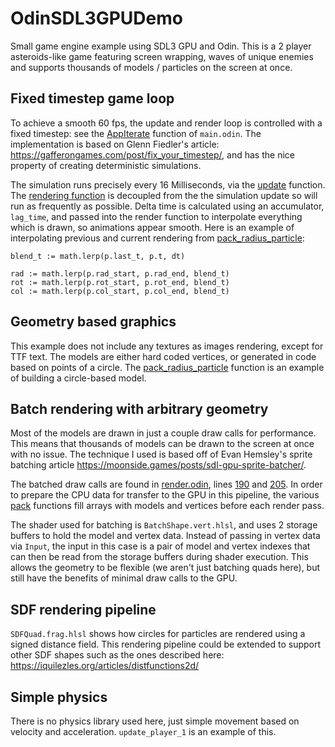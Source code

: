 # OdinSDL3GPUDemo
Small game engine example using SDL3 GPU and Odin. This is a 2 player asteroids-like game featuring screen wrapping, waves of unique enemies and supports thousands of models / particles on the screen at once.

## Fixed timestep game loop
To achieve a smooth 60 fps, the update and render loop is controlled with a fixed timestep: see the [AppIterate](https://github.com/sabajt/OdinSDL3GPUDemo/blob/a42ef477e8316791aea1f4622b25cacd9df50ca8/main.odin#L58) function of `main.odin`. The implementation is based on Glenn Fiedler's article: https://gafferongames.com/post/fix_your_timestep/, and has the nice property of creating deterministic simulations.

The simulation runs precisely every 16 Milliseconds, via the [update](https://github.com/sabajt/OdinSDL3GPUDemo/blob/a42ef477e8316791aea1f4622b25cacd9df50ca8/update.odin#L7) function. The [rendering function](https://github.com/sabajt/OdinSDL3GPUDemo/blob/a42ef477e8316791aea1f4622b25cacd9df50ca8/render.odin#L10C1-L10C7) is decoupled from the the simulation update so will run as frequently as possible. Delta time is calculated using an accumulator, `lag_time`, and passed into the render function to interpolate everything which is drawn, so animations appear smooth. Here is an example of interpolating previous and current rendering from [pack_radius_particle](https://github.com/sabajt/OdinSDL3GPUDemo/blob/a42ef477e8316791aea1f4622b25cacd9df50ca8/pack_particle.odin#L31):

```
blend_t := math.lerp(p.last_t, p.t, dt)

rad := math.lerp(p.rad_start, p.rad_end, blend_t)
rot := math.lerp(p.rot_start, p.rot_end, blend_t)
col := math.lerp(p.col_start, p.col_end, blend_t)
```

## Geometry based graphics
This example does not include any textures as images rendering, except for TTF text. The models are either hard coded vertices, or generated in code based on points of a circle. The [pack_radius_particle](https://github.com/sabajt/OdinSDL3GPUDemo/blob/a42ef477e8316791aea1f4622b25cacd9df50ca8/pack_particle.odin#L31) function is an example of building a circle-based model.   

## Batch rendering with arbitrary geometry
Most of the models are drawn in just a couple draw calls for performance. This means that thousands of models can be drawn to the screen at once with no issue. The technique I used is based off of Evan Hemsley's sprite batching article https://moonside.games/posts/sdl-gpu-sprite-batcher/.

The batched draw calls are found in [render.odin](https://github.com/sabajt/OdinSDL3GPUDemo/blob/main/render.odin), lines [190](https://github.com/sabajt/OdinSDL3GPUDemo/blob/a42ef477e8316791aea1f4622b25cacd9df50ca8/render.odin#L190) and [205](https://github.com/sabajt/OdinSDL3GPUDemo/blob/a42ef477e8316791aea1f4622b25cacd9df50ca8/render.odin#L205). In order to prepare the CPU data for transfer to the GPU in this pipeline, the various [pack](https://github.com/sabajt/OdinSDL3GPUDemo/blob/main/pack.odin) functions fill arrays with models and vertices before each render pass.

The shader used for batching is `BatchShape.vert.hlsl`, and uses 2 storage buffers to hold the model and vertex data. Instead of passing in vertex data via `Input`, the input in this case is a pair of model and vertex indexes that can then be read from the storage buffers during shader execution. This allows the geometry to be flexible (we aren't just batching quads here), but still have the benefits of minimal draw calls to the GPU.

## SDF rendering pipeline
`SDFQuad.frag.hlsl` shows how circles for particles are rendered using a signed distance field. This rendering pipeline could be extended to support other SDF shapes such as the ones described here: https://iquilezles.org/articles/distfunctions2d/

## Simple physics
There is no physics library used here, just simple movement based on velocity and acceleration. `update_player_1` is an example of this.

